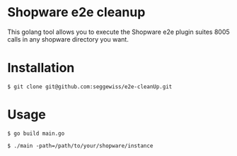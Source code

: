 # Shopware e2e cleanup
This golang tool allows you to execute the Shopware e2e plugin suites 8005 calls in any shopware directory you want.

# Installation
```
$ git clone git@github.com:seggewiss/e2e-cleanUp.git
```

# Usage
```
$ go build main.go

$ ./main -path=/path/to/your/shopware/instance
```